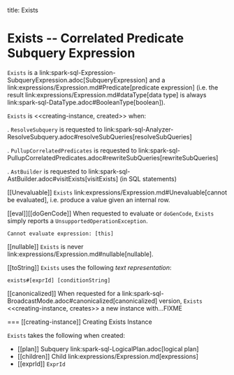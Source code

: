 title: Exists

# Exists -- Correlated Predicate Subquery Expression

`Exists` is a link:spark-sql-Expression-SubqueryExpression.adoc[SubqueryExpression] and a link:expressions/Expression.md#Predicate[predicate expression] (i.e. the result link:expressions/Expression.md#dataType[data type] is always link:spark-sql-DataType.adoc#BooleanType[boolean]).

`Exists` is <<creating-instance, created>> when:

. `ResolveSubquery` is requested to link:spark-sql-Analyzer-ResolveSubquery.adoc#resolveSubQueries[resolveSubQueries]

. `PullupCorrelatedPredicates` is requested to link:spark-sql-PullupCorrelatedPredicates.adoc#rewriteSubQueries[rewriteSubQueries]

. `AstBuilder` is requested to link:spark-sql-AstBuilder.adoc#visitExists[visitExists] (in SQL statements)

[[Unevaluable]]
`Exists` link:expressions/Expression.md#Unevaluable[cannot be evaluated], i.e. produce a value given an internal row.

[[eval]][[doGenCode]]
When requested to evaluate or `doGenCode`, `Exists` simply reports a `UnsupportedOperationException`.

```
Cannot evaluate expression: [this]
```

[[nullable]]
`Exists` is never link:expressions/Expression.md#nullable[nullable].

[[toString]]
`Exists` uses the following *text representation*:

```
exists#[exprId] [conditionString]
```

[[canonicalized]]
When requested for a link:spark-sql-BroadcastMode.adoc#canonicalized[canonicalized] version, `Exists` <<creating-instance, creates>> a new instance with...FIXME

=== [[creating-instance]] Creating Exists Instance

`Exists` takes the following when created:

* [[plan]] Subquery link:spark-sql-LogicalPlan.adoc[logical plan]
* [[children]] Child link:expressions/Expression.md[expressions]
* [[exprId]] `ExprId`
